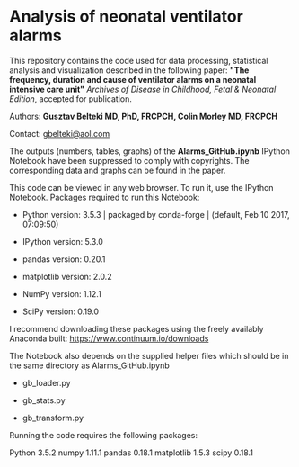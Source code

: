 # Analysis of neonatal ventilator alarms


This repository contains the code used for data processing, statistical analysis and visualization described in the following paper: **"The frequency, duration and cause of ventilator alarms on a neonatal intensive care unit"** _Archives of Disease in Childhood, Fetal & Neonatal Edition_, accepted for publication.


Authors: **Gusztav Belteki MD, PhD, FRCPCH, Colin Morley MD, FRCPCH**


Contact: gbelteki@aol.com



The outputs (numbers, tables, graphs) of the **Alarms_GitHub.ipynb** IPython Notebook have been suppressed to comply with copyrights. The corresponding data and graphs can be found in the paper.



This code can be viewed in any web browser. To run it, use the IPython Notebook. Packages required to run this Notebook:


- Python version: 3.5.3 | packaged by conda-forge | (default, Feb 10 2017, 07:09:50) 

- IPython version: 5.3.0

- pandas version: 0.20.1

- matplotlib version: 2.0.2

- NumPy version: 1.12.1

- SciPy version: 0.19.0


I recommend downloading these packages using the freely availably Anaconda built: https://www.continuum.io/downloads



The Notebook also depends on the supplied helper files which should be in the same directory as Alarms_GitHub.ipynb 


- gb_loader.py

- gb_stats.py

- gb_transform.py




 Running the code requires the following packages:

Python 3.5.2
numpy 1.11.1
pandas 0.18.1
matplotlib 1.5.3
scipy 0.18.1

